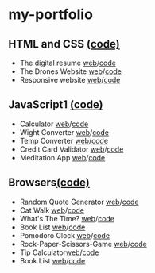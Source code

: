# my-portfolio

## HTML and CSS [(code)](https://github.com/sanaz-git/HTML-CSS)
- The digital resume [web](https://sanaz-git.github.io/HTML-CSS/Week1/homework/digitalresume/)/[code](https://github.com/sanaz-git/HTML-CSS/tree/master/Week1/homework/digitalresume)
- The Drones Website [web](https://sanaz-git.github.io/HTML-CSS/Week2/homework/Drones-Website/)/[code](https://github.com/sanaz-git/HTML-CSS/tree/master/Week2/homework/Drones-Website)
- Responsive website [web](https://sanaz-git.github.io/HTML-CSS/Week3/homework/responsive-website/)/[code](https://github.com/sanaz-git/HTML-CSS/tree/master/Week3/homework/responsive-website)

## JavaScript1 [(code)](https://github.com/sanaz-git/JavaScript1)
- Calculator [web](https://sanaz-git.github.io/JavaScript1/Week1/homework/calculator/)/[code](https://github.com/sanaz-git/JavaScript1/tree/master/Week1/homework/calculator)
- Wight Converter [web](https://sanaz-git.github.io/JavaScript1/week2/homework/Weight-Converter/)/[code](https://github.com/sanaz-git/JavaScript1/tree/master/week2/homework/Weight-Converter)
- Temp Converter [web](https://sanaz-git.github.io/JavaScript1/week2/homework/Temperature-Converter/)/[code](https://github.com/sanaz-git/JavaScript1/tree/master/week2/homework/Temperature-Converter)
- Credit Card Validator [web](https://sanaz-git.github.io/JavaScript1/week3/homework/Credit-Card-Validator/)/[code](https://github.com/sanaz-git/JavaScript1/tree/master/week3/homework/Credit-Card-Validator)
- Meditation App [web](https://sanaz-git.github.io/JavaScript1/week3/homework/meditation-app/index.html)/[code](https://github.com/sanaz-git/JavaScript1/tree/master/week3/homework/meditation-app)

##  Browsers[(code)](https://github.com/sanaz-git/Browsers)
- Random Quote Generator [web](https://sanaz-git.github.io/Browsers/week1/homework/project/index.html)/[code](https://github.com/sanaz-git/Browsers/tree/main/week1/homework/project)
- Cat Walk [web](https://sanaz-git.github.io/Browsers/week1/homework/ex5-catWalk/index.html)/[code](https://github.com/sanaz-git/Browsers/tree/main/week1/homework/ex5-catWalk)
- What's The Time? [web](https://sanaz-git.github.io/Browsers/week1/homework/ex4-whatsTheTime/index.html)/[code](https://github.com/sanaz-git/Browsers/tree/main/week1/homework/ex4-whatsTheTime)
- Book List [web](https://sanaz-git.github.io/Browsers/week1/homework/ex1-booklist/ex1-bookList.html)/[code](https://github.com/sanaz-git/Browsers/tree/main/week1/homework/ex1-booklist)
- Pomodoro Clock [web](https://sanaz-git.github.io/Browsers/week2/homework/project/index.html)/[code](https://github.com/sanaz-git/Browsers/tree/main/week2/homework/project)
- Rock-Paper-Scissors-Game [web](https://sanaz-git.github.io/Browsers/week2/homework/rock-paper-scissors-game/index.html)/[code](https://github.com/sanaz-git/Browsers/tree/main/week2/homework/rock-paper-scissors-game)
- Tip Calculator[web](https://sanaz-git.github.io/Browsers/week3/homework/project/index.html)/[code](https://github.com/sanaz-git/Browsers/tree/main/week3/homework/project)
- Book List [web](https://sanaz-git.github.io/Browsers/week3/homework/bookList/index.html)/[code](https://github.com/sanaz-git/Browsers/tree/main/week3/homework/bookList)
